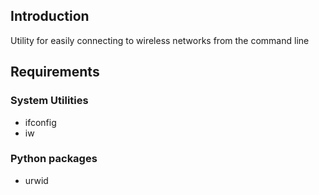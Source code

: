 ## Introduction
Utility for easily connecting to wireless networks from the command line

## Requirements

### System Utilities
- ifconfig
- iw

### Python packages
- urwid
